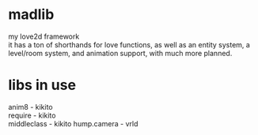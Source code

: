 # madlib
my love2d framework  
it has a ton of shorthands for love functions, as well as an entity system, a level/room system, and animation support, with much more planned.  
# libs in use  
anim8 - kikito  
require - kikito  
middleclass - kikito 
hump.camera - vrld
